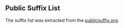 ## Public Suffix List

The suffix list was extracted from the [publicsuffix.org](https://publicsuffix.org).
